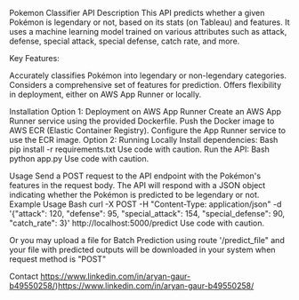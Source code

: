 Pokemon Classifier API
Description
This API predicts whether a given Pokémon is legendary or not, based on its stats (on Tableau) and features. It uses a machine learning model trained on various attributes such as attack, defense, special attack, special defense, catch rate, and more.

Key Features:

Accurately classifies Pokémon into legendary or non-legendary categories.
Considers a comprehensive set of features for prediction.
Offers flexibility in deployment, either on AWS App Runner or locally.

Installation
Option 1: Deployment on AWS App Runner
Create an AWS App Runner service using the provided Dockerfile.
Push the Docker image to AWS ECR (Elastic Container Registry).
Configure the App Runner service to use the ECR image.
Option 2: Running Locally
Install dependencies:
Bash
pip install -r requirements.txt
Use code with caution.
Run the API:
Bash
python app.py
Use code with caution.

Usage
Send a POST request to the API endpoint with the Pokémon's features in the request body.
The API will respond with a JSON object indicating whether the Pokémon is predicted to be legendary or not.
Example Usage
Bash
curl -X POST -H "Content-Type: application/json" -d '{"attack": 120, "defense": 95, "special_attack": 154, "special_defense": 90, "catch_rate": 3}' http://localhost:5000/predict
Use code with caution.

Or you may upload a file for Batch Prediction using route '/predict_file" and your file with predicted outputs will be downloaded in your system when request method is "POST"

Contact
https://www.linkedin.com/in/aryan-gaur-b49550258/)https://www.linkedin.com/in/aryan-gaur-b49550258/
